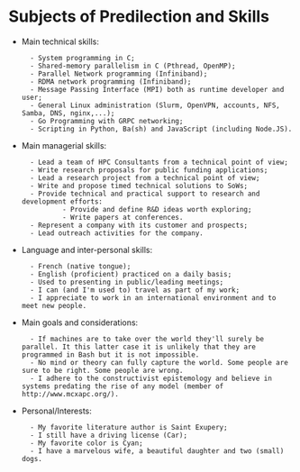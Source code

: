 # Subjects of Predilection and Skills

- Main technical skills:

        - System programming in C;
        - Shared-memory parallelism in C (Pthread, OpenMP);
        - Parallel Network programming (Infiniband);
        - RDMA network programming (Infiniband);
        - Message Passing Interface (MPI) both as runtime developer and user;
        - General Linux administration (Slurm, OpenVPN, accounts, NFS, Samba, DNS, nginx,...);
        - Go Programming with GRPC networking;
        - Scripting in Python, Ba(sh) and JavaScript (including Node.JS).

- Main managerial skills:

        - Lead a team of HPC Consultants from a technical point of view;
        - Write research proposals for public funding applications;
        - Lead a research project from a technical point of view;
        - Write and propose timed technical solutions to SoWs;
        - Provide technical and practical support to research and development efforts:
                - Provide and define R&D ideas worth exploring;
                - Write papers at conferences.
        - Represent a company with its customer and prospects;
        - Lead outreach activities for the company.

- Language and inter-personal skills:

        - French (native tongue);
        - English (proficient) practiced on a daily basis;
        - Used to presenting in public/leading meetings;
        - I can (and I'm used to) travel as part of my work;
        - I appreciate to work in an international environment and to meet new people.

- Main goals and considerations:

        - If machines are to take over the world they'll surely be parallel. It this latter case it is unlikely that they are programmed in Bash but it is not impossible.
        - No mind or theory can fully capture the world. Some people are sure to be right. Some people are wrong.
        - I adhere to the constructivist epistemology and believe in systems predating the rise of any model (member of http://www.mcxapc.org/).

- Personal/Interests:

        - My favorite literature author is Saint Exupery;
        - I still have a driving license (Car);
        - My favorite color is Cyan;
        - I have a marvelous wife, a beautiful daughter and two (small) dogs.